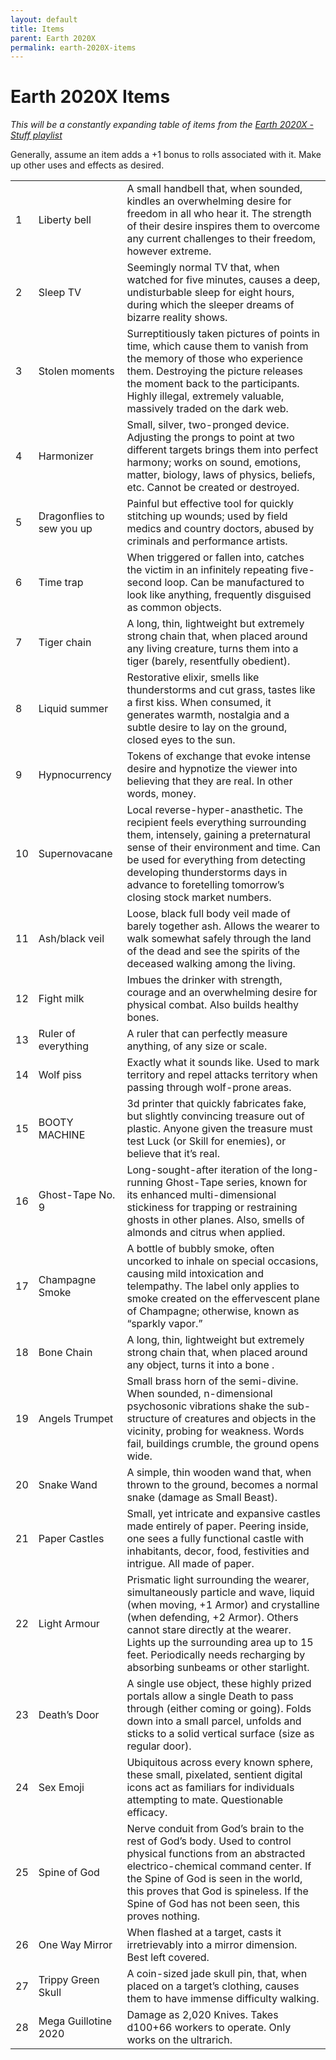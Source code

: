 ```yaml
---
layout: default
title: Items
parent: Earth 2020X
permalink: earth-2020X-items
---
```


# Earth 2020X Items
*This will be a constantly expanding table of items from the [Earth 2020X - Stuff playlist](https://open.spotify.com/playlist/0VTAv9ZG7SkCpzTDFt1Hnl?si=4fb383509e1b4915)*

Generally, assume an item adds a +1 bonus to rolls associated with it. 
Make up other uses and effects as desired.

|      |                           |                                                              |
| ---- | ------------------------- | ------------------------------------------------------------ |
| 1    | Liberty bell              | A small handbell that, when sounded, kindles an overwhelming desire for freedom in all who hear it. The strength of their desire inspires them to overcome any current challenges to their freedom, however extreme. |
| 2    | Sleep TV                  | Seemingly normal TV that, when watched for five minutes, causes a deep, undisturbable sleep for eight hours, during which the sleeper dreams of bizarre reality shows. |
| 3    | Stolen moments            | Surreptitiously taken pictures of points in time, which cause them to vanish from the memory of those who experience them. Destroying the picture releases the moment back to the participants. Highly illegal, extremely valuable, massively traded on the dark web. |
| 4    | Harmonizer                | Small, silver, two-pronged device. Adjusting the prongs to point at two different targets brings them into perfect harmony; works on sound, emotions, matter, biology, laws of physics, beliefs, etc. Cannot be created or destroyed. |
| 5    | Dragonflies to sew you up | Painful but effective tool for quickly stitching up wounds; used by field medics and country doctors, abused by criminals and performance artists. |
| 6    | Time trap                 | When triggered or fallen into, catches the victim in an infinitely repeating five-second loop. Can be manufactured to look like anything, frequently disguised as common objects. |
| 7    | Tiger chain               | A long, thin, lightweight but extremely strong chain that, when placed around any living creature, turns them into a tiger (barely, resentfully obedient). |
| 8    | Liquid summer             | Restorative elixir, smells like thunderstorms and cut grass, tastes like a first kiss. When consumed, it generates warmth, nostalgia and a subtle desire to lay on the ground, closed eyes to the sun. |
| 9    | Hypnocurrency             | Tokens of exchange that evoke intense desire and hypnotize the viewer into believing that they are real. In other words, money. |
| 10   | Supernovacane             | Local reverse-hyper-anasthetic. The recipient feels everything surrounding them, intensely, gaining a preternatural sense of their environment and time. Can be used for everything from detecting developing thunderstorms days in advance to foretelling tomorrow’s closing stock market numbers. |
| 11   | Ash/black veil            | Loose, black full body veil made of barely together ash. Allows the wearer to walk somewhat safely through the land of the dead and see the spirits of the deceased walking among the living. |
| 12   | Fight milk                | Imbues the drinker with strength, courage and an overwhelming desire for physical combat. Also builds healthy bones. |
| 13   | Ruler of everything       | A ruler that can perfectly measure anything, of any size or scale. |
| 14   | Wolf piss                 | Exactly what it sounds like. Used to mark territory and repel attacks territory when passing through wolf-prone areas. |
| 15   | BOOTY MACHINE             | 3d printer that quickly fabricates fake, but slightly convincing treasure out of plastic. Anyone given the treasure must test Luck (or Skill for enemies), or believe that it’s real. |
| 16   | Ghost-Tape No. 9          | Long-sought-after iteration of the long-running Ghost-Tape series, known for its enhanced multi-dimensional stickiness for trapping or restraining ghosts in other planes. Also, smells of almonds and citrus when applied. |
| 17   | Champagne Smoke           | A bottle of bubbly smoke, often uncorked to inhale on special occasions, causing mild intoxication and telempathy. The label only applies to smoke created on the effervescent plane of Champagne; otherwise, known as “sparkly vapor.” |
| 18   | Bone Chain                | A long, thin, lightweight but extremely strong chain that, when placed around any object, turns it into a bone . |
| 19   | Angels Trumpet            | Small brass horn of the semi-divine. When sounded, n-dimensional psychosonic vibrations shake the sub-structure of creatures and objects in the vicinity, probing for weakness. Words fail, buildings crumble, the ground opens wide. |
| 20   | Snake Wand                | A simple, thin wooden wand that, when thrown to the ground, becomes a normal snake (damage as Small Beast). |
| 21   | Paper Castles             | Small, yet intricate and expansive castles made entirely of paper. Peering inside, one sees a fully functional castle with inhabitants, decor, food, festivities and intrigue. All made of paper. |
| 22   | Light Armour              | Prismatic light surrounding the wearer, simultaneously particle and wave, liquid (when moving, +1 Armor) and crystalline (when defending, +2 Armor). Others cannot stare directly at the wearer. Lights up the surrounding area up to 15 feet. Periodically needs recharging by absorbing sunbeams or other starlight. |
| 23   | Death’s Door              | A single use object, these highly prized portals allow a single Death to pass through (either coming or going). Folds down into a small parcel, unfolds and sticks to a solid vertical surface (size as regular door). |
| 24   | Sex Emoji                 | Ubiquitous across every known sphere, these small, pixelated, sentient digital icons act as familiars for individuals attempting to mate. Questionable efficacy. |
| 25   | Spine of God              | Nerve conduit from God’s brain to the rest of God’s body. Used to control physical functions from an abstracted electrico-chemical command center. If the Spine of God is seen in the world, this proves that God is spineless. If the Spine of God has not been seen, this proves nothing. |
| 26   | One Way Mirror            | When flashed at a target, casts it irretrievably into a mirror dimension. Best left covered. |
| 27   | Trippy Green Skull        | A coin-sized jade skull pin, that, when placed on a target’s clothing, causes them to have immense difficulty walking. |
| 28   | Mega Guillotine 2020      | Damage as 2,020 Knives. Takes d100+66 workers to operate. Only works on the ultrarich. |

